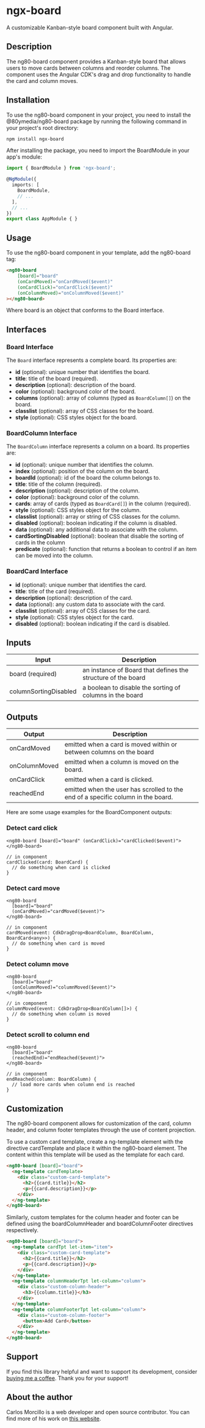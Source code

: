 # ngx-board
A customizable Kanban-style board component built with Angular.
## Description
The ng80-board component provides a Kanban-style board that allows users to move cards between columns and reorder columns. The component uses the Angular CDK's drag and drop functionality to handle the card and column moves.

## Installation
To use the ng80-board component in your project, you need to install the @80ymedia/ng80-board package by running the following command in your project's root directory:

```sh
npm install ngx-board
```
After installing the package, you need to import the BoardModule in your app's module:

```typescript
import { BoardModule } from 'ngx-board';

@NgModule({
  imports: [
    BoardModule,
    // ...
  ],
  // ...
})
export class AppModule { }
```

## Usage
To use the ng80-board component in your template, add the ng80-board tag:

```html
<ng80-board 
	[board]="board"
  	(onCardMoved)="onCardMoved($event)"
  	(onCardClick)="onCardClick($event)"
    (onColumnMoved)="onColumnMoved($event)"
></ng80-board>
```

Where board is an object that conforms to the Board interface.

## Interfaces

### Board Interface

The `Board` interface represents a complete board. Its properties are:

- **id** (optional): unique number that identifies the board.
- **title**: title of the board (required).
- **description** (optional): description of the board.  
- **color** (optional): background color of the board.
- **columns** (optional): array of columns (typed as `BoardColumn[]`) on the board.
- **classlist** (optional): array of CSS classes for the board.
- **style** (optional): CSS styles object for the board.

### BoardColumn Interface 

The `BoardColumn` interface represents a column on a board. Its properties are:

- **id** (optional): unique number that identifies the column.
- **index** (optional): position of the column on the board.
- **boardId** (optional): id of the board the column belongs to.
- **title**: title of the column (required).
- **description** (optional): description of the column.
- **color** (optional): background color of the column.
- **cards**: array of cards (typed as `BoardCard[]`) in the column (required).
- **style** (optional): CSS styles object for the column.
- **classlist** (optional): array or string of CSS classes for the column.
- **disabled** (optional): boolean indicating if the column is disabled. 
- **data** (optional): any additional data to associate with the column.
- **cardSortingDisabled** (optional): boolean that disable the sorting of cards in the column
- **predicate** (optional): function that returns a boolean to control if an item can be moved into the column.

### BoardCard Interface

- **id** (optional): unique number that identifies the card.
- **title**: title of the card (required).
- **description** (optional): description of the card.
- **data** (optional): any custom data to associate with the card.
- **classlist** (optional): array of CSS classes for the card.
- **style** (optional): CSS styles object for the card.
- **disabled** (optional): boolean indicating if the card is disabled.


## Inputs
| Input | Description |
| ------ | ------ |
|board (required) | an instance of Board that defines the structure of the board|
|columnSortingDisabled | a boolean to disable the sorting of columns in the board|

## Outputs
| Output | Description |
| ------ | ------ |
| onCardMoved | emitted when a card is moved within or between columns on the board |
| onColumnMoved | emitted when a column is moved on the board.|
| onCardClick | emitted when a card is clicked.|
| reachedEnd | emitted when the user has scrolled to the end of a specific column in the board.|

Here are some usage examples for the BoardComponent outputs:

### Detect card click

```
<ng80-board [board]="board" (onCardClick)="cardClicked($event)">
</ng80-board>

// in component
cardClicked(card: BoardCard) {
  // do something when card is clicked
}
```

### Detect card move

```
<ng80-board 
  [board]="board"
  (onCardMoved)="cardMoved($event)"> 
</ng80-board>

// in component
cardMoved(event: CdkDragDrop<BoardColumn, BoardColumn, BoardCard<any>>) {
  // do something when card is moved
}
``` 

### Detect column move

```
<ng80-board
  [board]="board"
  (onColumnMoved)="columnMoved($event)">
</ng80-board>

// in component
columnMoved(event: CdkDragDrop<BoardColumn[]>) {
  // do something when column is moved  
}
```

### Detect scroll to column end

```
<ng80-board
  [board]="board" 
  (reachedEnd)="endReached($event)">
</ng80-board>

// in component
endReached(column: BoardColumn) {
  // load more cards when column end is reached
}
```

## Customization
The ng80-board component allows for customization of the card, column header, and column footer templates through the use of content projection.

To use a custom card template, create a ng-template element with the directive cardTemplate and place it within the ng80-board element. The content within this template will be used as the template for each card.

```html
<ng80-board [board]="board">
  <ng-template cardTemplate>
    <div class="custom-card-template">
      <h2>{{card.title}}</h2>
      <p>{{card.description}}</p>
    </div>
  </ng-template>
</ng80-board>
```
Similarly, custom templates for the column header and footer can be defined using the boardColumnHeader and boardColumnFooter directives respectively.

```html
<ng80-board [board]="board">
  <ng-template cardTpt let-item="item">
    <div class="custom-card-template">
      <h2>{{card.title}}</h2>
      <p>{{card.description}}</p>
    </div>
  </ng-template>
  <ng-template columnHeaderTpt let-column="column">
    <div class="custom-column-header">
      <h3>{{column.title}}</h3>
    </div>
  </ng-template>
  <ng-template columnFooterTpt let-column="column">
    <div class="custom-column-footer">
      <button>Add Card</button>
    </div>
  </ng-template>
</ng80-board>
```

## Support
If you find this library helpful and want to support its development, consider [buying me a coffee](https://www.buymeacoffee.com/carlosmorcillo). Thank you for your support!

## About the author
Carlos Morcillo is a web developer and open source contributor. You can find more of his work on [this website](https://www.carlosmorcillo.com/).